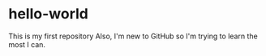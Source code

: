 # hello-world
This is my first repository
Also, I'm new to GitHub so I'm trying to learn the most I can.
